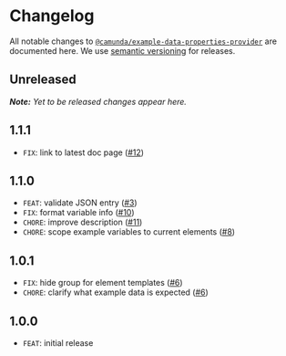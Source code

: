 # Changelog

All notable changes to [`@camunda/example-data-properties-provider`](https://github.com/camunda/example-data-properties-provider) are documented here. We use [semantic versioning](http://semver.org/) for releases.

## Unreleased

___Note:__ Yet to be released changes appear here._

## 1.1.1

* `FIX`: link to latest doc page ([#12](https://github.com/camunda/example-data-properties-provider/pull/12))

## 1.1.0

* `FEAT`: validate JSON entry ([#3](https://github.com/camunda/example-data-properties-provider/issues/3))
* `FIX`: format variable info ([#10](https://github.com/camunda/example-data-properties-provider/pull/10))
* `CHORE`: improve description ([#11](https://github.com/camunda/example-data-properties-provider/pull/11))
* `CHORE`: scope example variables to current elements ([#8](https://github.com/camunda/example-data-properties-provider/pull/8)) 

## 1.0.1

* `FIX`: hide group for element templates ([#6](https://github.com/camunda/example-data-properties-provider/pull/6))
* `CHORE`: clarify what example data is expected ([#6](https://github.com/camunda/example-data-properties-provider/pull/6))

## 1.0.0

* `FEAT`: initial release
